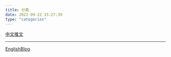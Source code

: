 ```yaml
---
title: 分类
date: 2022-09-22 15:27:39
type: "categories"
---
```

[中文推文](/categories/中文推文/)

---

[EnglishBlog](/categories/EnglishBlog)

